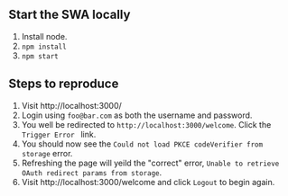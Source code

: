 ## Start the SWA locally

1. Install node.
2. `npm install` 
3. `npm start`

## Steps to reproduce

1. Visit http://localhost:3000/
2. Login using `foo@bar.com` as both the username and password.
3. You well be redirected to `http://localhost:3000/welcome`. Click the `Trigger Error
` link.
4. You should now see the `Could not load PKCE codeVerifier from storage` error.
5. Refreshing the page will yeild the "correct" error, `Unable to retrieve OAuth redirect params from storage`. 
6. Visit http://localhost:3000/welcome and click `Logout` to begin again.
